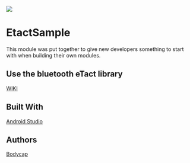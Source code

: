 ![](http://bodycap-medical.com/images/slider/image07.jpg)


# EtactSample
This module was put together to give new developers something to start with when building their own modules.

## Use the bluetooth eTact library
[WIKI](https://github.com/bodycap/EtactSample/wiki)



## Built With
[Android Studio](https://developer.android.com/studio/index.html) 


## Authors 
[Bodycap](http://bodycap-medical.com/en/)
